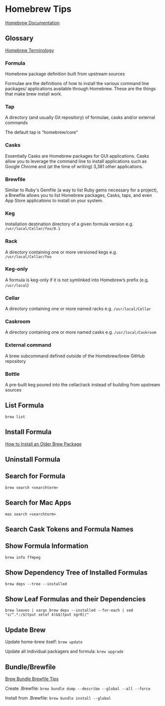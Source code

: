 # Homebrew Tips

[Homebrew Documentation](https://docs.brew.sh)

## Glossary

[Homebrew Terminology](https://docs.brew.sh/Manpage#terminology)

### Formula

Homebrew package definition built from upstream sources

Formulae are the definitions of how to install the various command line packages/
applications available through Homebrew. These are the things that make brew install
work.

### Tap

A directory (and usually Git repository) of formulae, casks and/or external commands

The default tap is “homebrew/core”

### Casks

Essentially Casks are Homebrew packages for GUI applications. Casks allow you to
leverage the command line to install applications such as Google Chrome and (at the
time of writing) 3,381 other applications.

### Brewfile

Similar to Ruby's Gemfile (a way to list Ruby gems necessary for a project), a Brewfile
allows you to list Homebrew packages, Casks, taps, and even App Store applications to
install on your system.

### Keg

Installation destination directory of a given formula version e.g. `/usr/local/Cellar/foo/0.1`

### Rack

A directory containing one or more versioned kegs e.g. `/usr/local/Cellar/foo`

### Keg-only

A formula is keg-only if it is not symlinked into Homebrew’s prefix (e.g. `/usr/local`)

### Cellar

A directory containing one or more named racks e.g. `/usr/local/Cellar`

### Caskroom

A directory containing one or more named casks e.g. `/usr/local/Caskroom`

### External command

A brew subcommand defined outside of the Homebrew/brew GitHub repository

### Bottle

A pre-built keg poured into the cellar/rack instead of building from upstream sources

## List Formula

`brew list`

## Install Formula

[How to Install an Older Brew Package](https://itnext.io/how-to-install-an-older-brew-package-add141e58d32?gi=a7405a224729)

## Uninstall Formula

## Search for Formula

`brew search <searchterm>`

## Search for Mac Apps

`mas search <searchterm>`

## Search Cask Tokens and Formula Names

## Show Formula Information

`brew info ffmpeg`

## Show Dependency Tree of Installed Formulas

`brew deps --tree --installed`

## Show Leaf Formulas and their Dependencies

```shell
brew leaves | xargs brew deps --installed --for-each | sed "s/^.*:/$(tput setaf 4)&$(tput sgr0)/"
```

## Update Brew

Update home-brew itself:
`brew update`

Update all individual packagers and formula:
`brew upgrade`

## Bundle/Brewfile

[Brew Bundle Brewfile Tips](https://gist.github.com/ChristopherA/a579274536aab36ea9966f301ff14f3f)

Create .Brewfile: `brew bundle dump --describe --global --all --force`

Install from .Brewfile: `brew bundle install --global`
